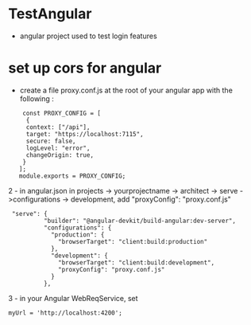 # TestAngular
- angular project used to test login features

# set up cors for angular
- create a file proxy.conf.js at the root of your angular app with the following :
```
    const PROXY_CONFIG = [
     {
     context: ["/api"],
     target: "https://localhost:7115",
     secure: false,
     logLevel: "error",
     changeOrigin: true,
    }
   ];
   module.exports = PROXY_CONFIG;
```
2 - in angular.json in projects -> yourprojectname -> architect -> serve ->configurations -> development, add "proxyConfig": "proxy.conf.js"
```
 "serve": {
          "builder": "@angular-devkit/build-angular:dev-server",
          "configurations": {
            "production": {
              "browserTarget": "client:build:production"
            },
            "development": {
              "browserTarget": "client:build:development",
              "proxyConfig": "proxy.conf.js"
            }
          },
```
3 - in your Angular WebReqService, set 
```
myUrl = 'http://localhost:4200';
```